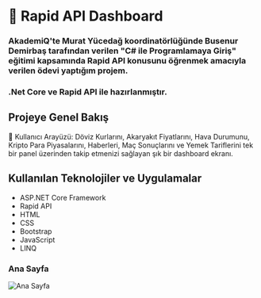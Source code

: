 <h1> 🚀 Rapid API Dashboard</h1>
<h3>AkademiQ'te Murat Yücedağ koordinatörlüğünde Busenur Demirbaş tarafından verilen "C# ile Programlamaya Giriş" eğitimi kapsamında Rapid API konusunu öğrenmek amacıyla verilen ödevi yaptığım projem.</h3>
<h3>.Net Core ve Rapid API ile hazırlanmıştır.</h3>
<h2>Projeye Genel Bakış</h2>
<p>
  👤 Kullanıcı Arayüzü: Döviz Kurlarını, Akaryakıt Fiyatlarını, Hava Durumunu, Kripto Para Piyasalarını, Haberleri, Maç Sonuçlarını ve Yemek Tariflerini tek bir panel üzerinden takip etmenizi sağlayan şık bir dashboard ekranı.
</p>


<h2>Kullanılan Teknolojiler ve Uygulamalar</h2>
<ul>
<li>ASP.NET Core Framework</li>
<li>Rapid API</li>
<li>HTML</li>
<li>CSS</li>
<li>Bootstrap</li>
<li>JavaScript</li>
<li>LINQ</li>
</ul>

<h3>Ana Sayfa</h3>
<img src="https://github.com/user-attachments/assets/8129ae70-66fa-4562-bf11-c46de41ef32e" title="Ana Sayfa" alt="Ana Sayfa">
